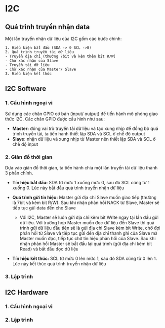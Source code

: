 # I2C
## Quá trình truyền nhận data 
Một lần truyền nhận dữ liệu của I2C gồm các bước chính:
```
1. Điều kiện bắt đầu (SDA -> 0 SCL ->0)
2. Quá trình truyền tải dữ liệu
- Truyền địa chỉ (thường 7bit và kèm thêm bit R/W)
- Chờ xác nhận của Slave 
- Truyền tải dữ liệu
- Chờ xác nhận của Master/ Slave
3. Điều kiện kết thúc
```
## I2C Software
### 1. Cấu hình ngoại vi
Sử dụng các chân GPIO cơ bản (input/ output) để tiến hành mô phỏng giao thức I2C. Các chân GPIO được cấu hình như sau:
- **Master:** đóng vai trò truyền tải dữ liệu và tạo xung nhịp để đồng bộ quá trình truyền tải, ta tiến hành thiết lập SDA và SCL ở chế độ output
- **Slave:** nhận dữ liệu và xung nhịp từ Master nên thiết lập SDA và SCL ở chế độ input
### 2. Giản đồ thời gian 
Dựa vào giản đồ thời gian, ta tiến hành chia một lần truyền tải dữ liệu thành 3 phần chính.
- **Tín hiệu bắt đầu:** SDA từ mức 1 xuống mức 0, sau đó SCL cũng từ 1 xuống 0. Lúc này bắt đầu quá trình truyền nhận dữ liệu
- **Quá trình gửi tín hiệu:** Master gửi địa chỉ Slave muốn giao tiếp (thường là 7bit và kèm bit R/W). Sau khi nhận phản hồi NACK từ Slave, Master sẽ tiếp tục gửi data đến cho Slave

    - Với I2C, Master sẽ luôn gửi địa chỉ kèm bit Write ngay tại lần đầu gửi dữ liệu. Với trường hợp Master muốn đọc dữ liệu đến Slave thì quá trình gửi dữ liệu đầu tiên sẽ là gửi địa chỉ Slave kèm bit Write, chờ đợi phản hồi từ Slave và tiếp tục gửi đến địa chỉ thanh ghi của Slave mà Master muốn đọc, tiếp tục chờ tín hiệu phản hồi của Slave. Sau khi nhận phản hồi Master sẽ bắt đầu lại quá trình (gửi địa chỉ kèm bit Read) và bắt đầu đọc dữ liệu     
- **Tín hiệu kết thúc:**  SCL từ mức 0 lên mức 1, sau đó SDA cũng từ 0 lên 1. Lúc này kết thúc quá trình truyền nhận dữ liệu
### 3. Lập trình

## I2C Hardware
### 1. Cấu hình ngoại vi

### 2. Lập trình
